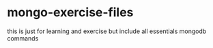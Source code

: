 # mongo-exercise-files
this is just for learning and exercise but include all essentials mongodb commands

